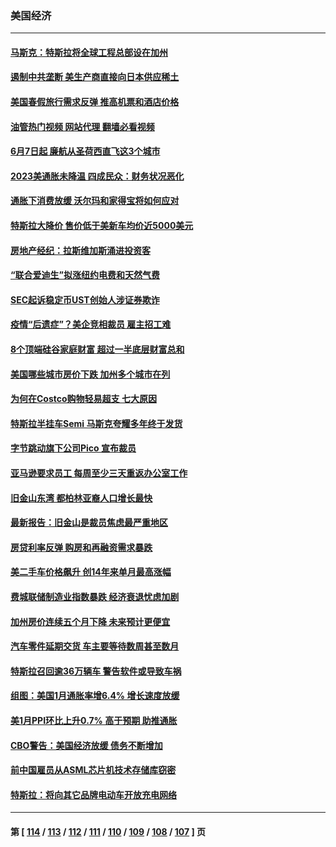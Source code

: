 ### 美国经济
---
#### [马斯克：特斯拉将全球工程总部设在加州](../../pages/ncid1078158/n13935859.md?02230845) 
#### [遏制中共垄断 美生产商直接向日本供应稀土](../../pages/ncid1078158/n13935770.md?02230845) 
#### [美国春假旅行需求反弹 推高机票和酒店价格](../../pages/ncid1078158/n13935075.md?02230845) 
#### [油管热门视频 网站代理 翻墙必看视频](http://138.2.39.72:81/youtube.html?epic-marker?02230845)
#### [6月7日起 廉航从圣荷西直飞这3个城市](../../pages/ncid1078158/n13935197.md?02230845) 
#### [2023美通胀未降温 四成民众：财务状况恶化](../../pages/ncid1078158/n13935174.md?02230845) 
#### [通胀下消费放缓 沃尔玛和家得宝将如何应对](../../pages/ncid1078158/n13935011.md?02230845) 
#### [特斯拉大降价 售价低于美新车均价近5000美元](../../pages/ncid1078158/n13935002.md?02230845) 
#### [房地产经纪：拉斯维加斯涌进投资客](../../pages/ncid1078158/n13934665.md?02230845) 
#### [“联合爱迪生”拟涨纽约电费和天然气费](../../pages/ncid1078158/n13934535.md?02230845) 
#### [SEC起诉稳定币UST创始人涉证券欺诈](../../pages/ncid1078158/n13934537.md?02230845) 
#### [疫情“后遗症”？美企竞相裁员 雇主招工难](../../pages/ncid1078158/n13934405.md?02230845) 
#### [8个顶端硅谷家庭财富 超过一半底层财富总和](../../pages/ncid1078158/n13933828.md?02230845) 
#### [美国哪些城市房价下跌 加州多个城市在列](../../pages/ncid1078158/n13933691.md?02230845) 
#### [为何在Costco购物轻易超支 七大原因](../../pages/ncid1078158/n13931403.md?02230845) 
#### [特斯拉半挂车Semi 马斯克夸耀多年终于发货](../../pages/ncid1078158/n13933015.md?02230845) 
#### [字节跳动旗下公司Pico 宣布裁员](../../pages/ncid1078158/n13932613.md?02230845) 
#### [亚马逊要求员工 每周至少三天重返办公室工作](../../pages/ncid1078158/n13932609.md?02230845) 
#### [旧金山东湾 都柏林亚裔人口增长最快](../../pages/ncid1078158/n13932539.md?02230845) 
#### [最新报告：旧金山是裁员焦虑最严重地区](../../pages/ncid1078158/n13932493.md?02230845) 
#### [房贷利率反弹 购房和再融资需求暴跌](../../pages/ncid1078158/n13932465.md?02230845) 
#### [美二手车价格飙升 创14年来单月最高涨幅](../../pages/ncid1078158/n13932383.md?02230845) 
#### [费城联储制造业指数暴跌 经济衰退忧虑加剧](../../pages/ncid1078158/n13931862.md?02230845) 
#### [加州房价连续五个月下降 未来预计更便宜](../../pages/ncid1078158/n13931709.md?02230845) 
#### [汽车零件延期交货 车主要等待数周甚至数月](../../pages/ncid1078158/n13931609.md?02230845) 
#### [特斯拉召回逾36万辆车 警告软件或导致车祸](../../pages/ncid1078158/n13931417.md?02230845) 
#### [组图：美国1月通胀率增6.4% 增长速度放缓](../../pages/ncid1078158/n13931291.md?02230845) 
#### [美1月PPI环比上升0.7% 高于预期 助推通胀](../../pages/ncid1078158/n13931369.md?02230845) 
#### [CBO警告：美国经济放缓 债务不断增加](../../pages/ncid1078158/n13930813.md?02230845) 
#### [前中国雇员从ASML芯片机技术存储库窃密](../../pages/ncid1078158/n13930758.md?02230845) 
#### [特斯拉：将向其它品牌电动车开放充电网络](../../pages/ncid1078158/n13930588.md?02230845) 

---
#### 第 [ [114](./114.md?02230845) / [113](./113.md?02230845) / [112](./112.md?02230845) / [111](./111.md?02230845) / [110](./110.md?02230845) / [109](./109.md?02230845) / [108](./108.md?02230845) / [107](./107.md?02230845) ] 页
